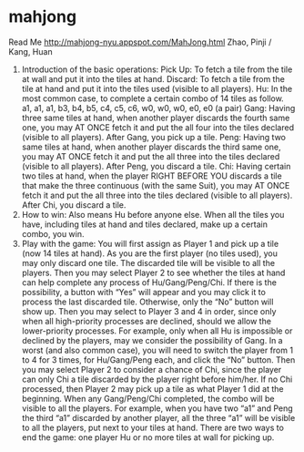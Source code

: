 mahjong
=======
Read Me
http://mahjong-nyu.appspot.com/MahJong.html
Zhao, Pinji / Kang, Huan
1.	Introduction of the basic operations:
Pick Up: To fetch a tile from the tile at wall and put it into the tiles at hand.
Discard: To fetch a tile from the tile at hand and put it into the tiles used (visible to all players).
Hu: In the most common case, to complete a certain combo of 14 tiles as follow.
  a1, a1, a1,   b3, b4, b5,   c4, c5, c6,   w0, w0, w0,   e0, e0 (a pair)
Gang: Having three same tiles at hand, when another player discards the fourth same one, you may AT ONCE fetch it and put the all four into the tiles declared (visible to all players). After Gang, you pick up a tile.
Peng: Having two same tiles at hand, when another player discards the third same one, you may AT ONCE fetch it and put the all three into the tiles declared (visible to all players). After Peng, you discard a tile.
Chi: Having certain two tiles at hand, when the player RIGHT BEFORE YOU discards a tile that make the three continuous (with the same Suit), you may AT ONCE fetch it and put the all three into the tiles declared (visible to all players). After Chi, you discard a tile.
2.	How to win: Also means Hu before anyone else. When all the tiles you have, including tiles at hand and tiles declared, make up a certain combo, you win.
3.	Play with the game:
You will first assign as Player 1 and pick up a tile (now 14 tiles at hand). As you are the first player (no tiles used), you may only discard one tile. The discarded tile will be visible to all the players.
Then you may select Player 2 to see whether the tiles at hand can help complete any process of Hu/Gang/Peng/Chi. If there is the possibility, a button with “Yes” will appear and you may click it to process the last discarded tile. Otherwise, only the “No” button will show up.
Then you may select to Player 3 and 4 in order, since only when all high-priority processes are declined, should we allow the lower-priority processes. For example, only when all Hu is impossible or declined by the players, may we consider the possibility of Gang.
In a worst (and also common case), you will need to switch the player from 1 to 4 for 3 times, for Hu/Gang/Peng each, and click the “No” button. Then you may select Player 2 to consider a chance of Chi, since the player can only Chi a tile discarded by the player right before him/her. If no Chi processed, then Player 2 may pick up a tile as what Player 1 did at the beginning.
When any Gang/Peng/Chi completed, the combo will be visible to all the players. For example, when you have two “a1” and Peng the third “a1” discarded by another player, all the three “a1” will be visible to all the players, put next to your tiles at hand.
There are two ways to end the game: one player Hu or no more tiles at wall for picking up.
